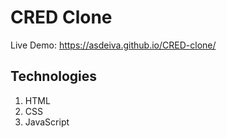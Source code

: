 # CRED Clone

Live Demo: https://asdeiva.github.io/CRED-clone/

## Technologies
1. HTML
2. CSS
3. JavaScript
